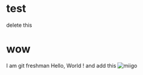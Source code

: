 # test
delete this
# wow
I am git freshman
Hello, World !
and add this
![miigo](http://imgur.com/a/XgYlv)

